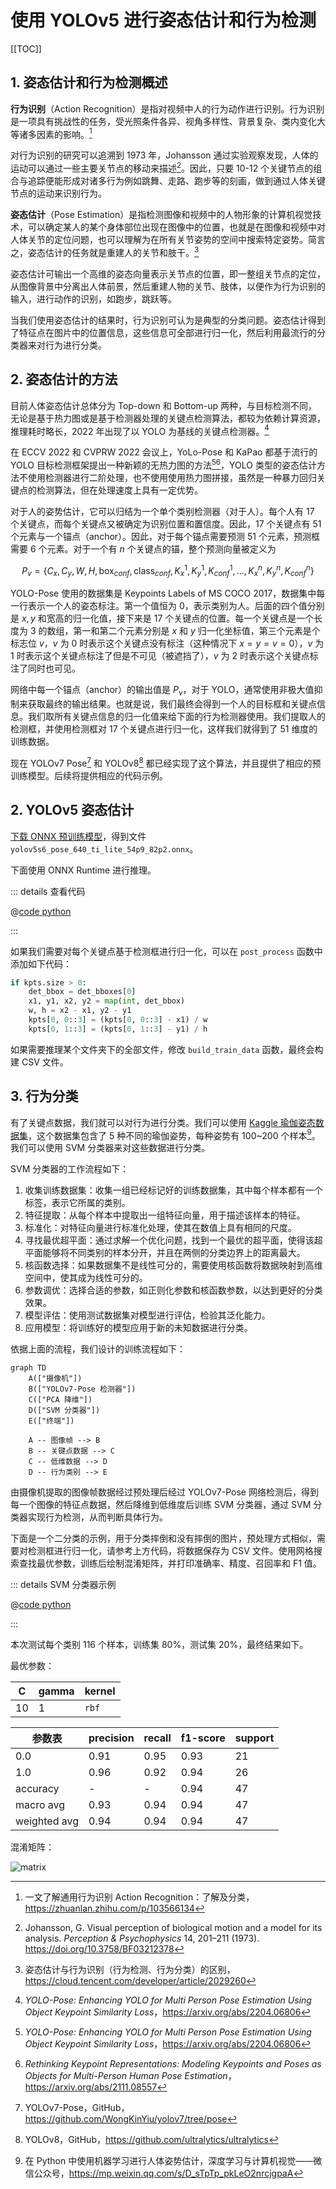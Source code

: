 # 使用 YOLOv5 进行姿态估计和行为检测

[[TOC]]

## 1. 姿态估计和行为检测概述

**行为识别**（Action Recognition）是指对视频中人的行为动作进行识别。行为识别是一项具有挑战性的任务，受光照条件各异、视角多样性、背景复杂、类内变化大等诸多因素的影响。[^1]

[^1]: 一文了解通用行为识别 Action Recognition：了解及分类，<https://zhuanlan.zhihu.com/p/103566134>

对行为识别的研究可以追溯到 1973 年，Johansson 通过实验观察发现，人体的运动可以通过一些主要关节点的移动来描述[^2]。因此，只要 10-12 个关键节点的组合与追踪便能形成对诸多行为例如跳舞、走路、跑步等的刻画，做到通过人体关键节点的运动来识别行为。

[^2]: Johansson, G. Visual perception of biological motion and a model for its analysis. *Perception & Psychophysics* 14, 201–211 (1973). <https://doi.org/10.3758/BF03212378>

**姿态估计**（Pose Estimation）是指检测图像和视频中的人物形象的计算机视觉技术，可以确定某人的某个身体部位出现在图像中的位置，也就是在图像和视频中对人体关节的定位问题，也可以理解为在所有关节姿势的空间中搜索特定姿势。简言之，姿态估计的任务就是重建人的关节和肢干。[^3]

[^3]: 姿态估计与行为识别（行为检测、行为分类）的区别，<https://cloud.tencent.com/developer/article/2029260>

姿态估计可输出一个高维的姿态向量表示关节点的位置，即一整组关节点的定位，从图像背景中分离出人体前景，然后重建人物的关节、肢体，以便作为行为识别的输入，进行动作的识别，如跑步，跳跃等。

当我们使用姿态估计的结果时，行为识别可认为是典型的分类问题。姿态估计得到了特征点在图片中的位置信息，这些信息可全部进行归一化，然后利用最流行的分类器来对行为进行分类。

## 2. 姿态估计的方法

目前人体姿态估计总体分为 Top-down 和 Bottom-up 两种，与目标检测不同，无论是基于热力图或是基于检测器处理的关键点检测算法，都较为依赖计算资源，推理耗时略长，2022 年出现了以 YOLO 为基线的关键点检测器。[^4]

[^4]: *YOLO-Pose: Enhancing YOLO for Multi Person Pose Estimation Using Object Keypoint Similarity Loss*，<https://arxiv.org/abs/2204.06806>

在 ECCV 2022 和 CVPRW 2022 会议上，YoLo-Pose 和 KaPao 都基于流行的 YOLO 目标检测框架提出一种新颖的无热力图的方法[^4][^5]，YOLO 类型的姿态估计方法不使用检测器进行二阶处理，也不使用使用热力图拼接，虽然是一种暴力回归关键点的检测算法，但在处理速度上具有一定优势。

[^5]: *Rethinking Keypoint Representations: Modeling Keypoints and Poses as Objects for Multi-Person Human Pose Estimation*，<https://arxiv.org/abs/2111.08557>

对于人的姿势估计，它可以归结为一个单个类别检测器（对于人）。每个人有 $17$ 个关键点，而每个关键点又被确定为识别位置和置信度。因此，$17$ 个关键点有 $51$ 个元素与一个锚点（anchor）。因此，对于每个锚点需要预测 $51$ 个元素，预测框需要 $6$ 个元素。对于一个有 $n$ 个关键点的锚，整个预测向量被定义为

$$
P_v = \{
    C_x,\,C_y,\,W,\,H,\,\mathrm{box}_{conf},\,\mathrm{class}_{conf},\,K^1_x,\,K^1_y,\,K^1_{conf},\,\dots,\,K^n_x,\,K^n_y,\,K^n_{conf}
\}
$$

YOLO-Pose 使用的数据集是 Keypoints Labels of MS COCO 2017，数据集中每一行表示一个人的姿态标注。第一个值恒为 $0$，表示类别为人。后面的四个值分别是 $x,\,y$ 和宽高的归一化值，接下来是 $17$ 个关键点的位置。每一个关键点是一个长度为 $3$ 的数组，第一和第二个元素分别是 $x$ 和 $y$ 归一化坐标值，第三个元素是个标志位 $v$，$v$ 为 $0$ 时表示这个关键点没有标注（这种情况下 $x=y=v=0$），$v$ 为 $1$ 时表示这个关键点标注了但是不可见（被遮挡了），$v$ 为 $2$ 时表示这个关键点标注了同时也可见。

网络中每一个锚点（anchor）的输出值是 $P_v$，对于 YOLO，通常使用非极大值抑制来获取最终的输出结果。也就是说，我们最终会得到一个人的目标框和关键点信息。我们取所有关键点信息的归一化值来给下面的行为检测器使用。我们提取人的检测框，并使用检测框对 $17$ 个关键点进行归一化，这样我们就得到了 $51$ 维度的训练数据。

现在 YOLOv7 Pose[^6] 和 YOLOv8[^7] 都已经实现了这个算法，并且提供了相应的预训练模型。后续将提供相应的代码示例。

[^6]: YOLOv7-Pose，GitHub，<https://github.com/WongKinYiu/yolov7/tree/pose>

[^7]: YOLOv8，GitHub，<https://github.com/ultralytics/ultralytics>

## 2. YOLOv5 姿态估计

[下载 ONNX 预训练模型](http://software-dl.ti.com/jacinto7/esd/modelzoo/gplv3/latest/edgeai-yolov5/pretrained_models/models/keypoint/coco/edgeai-yolov5/yolov5s6_pose_640_ti_lite_54p9_82p2.onnx)，得到文件 `yolov5s6_pose_640_ti_lite_54p9_82p2.onnx`。

下面使用 ONNX Runtime 进行推理。

::: details 查看代码

@[code python](./src/main.py)

:::

如果我们需要对每个关键点基于检测框进行归一化，可以在 `post_process` 函数中添加如下代码：

```python
if kpts.size > 0:
    det_bbox = det_bboxes[0]
    x1, y1, x2, y2 = map(int, det_bbox)
    w, h = x2 - x1, y2 - y1
    kpts[0, 0::3] = (kpts[0, 0::3] - x1) / w
    kpts[0, 1::3] = (kpts[0, 1::3] - y1) / h
```

如果需要推理某个文件夹下的全部文件，修改 `build_train_data` 函数，最终会构建 CSV 文件。

## 3. 行为分类

有了关键点数据，我们就可以对行为进行分类。我们可以使用 [Kaggle 瑜伽姿态数据集](https://www.kaggle.com/datasets/niharika41298/yoga-poses-dataset)，这个数据集包含了 5 种不同的瑜伽姿势，每种姿势有 100~200 个样本[^8]。我们可以使用 SVM 分类器来对这些数据进行分类。

[^8]: 在 Python 中使用机器学习进行人体姿势估计，深度学习与计算机视觉——微信公众号，<https://mp.weixin.qq.com/s/D_sTpTp_pkLeO2nrcjgpaA>

SVM 分类器的工作流程如下：

1. 收集训练数据集：收集一组已经标记好的训练数据集，其中每个样本都有一个标签，表示它所属的类别。
2. 特征提取：从每个样本中提取出一组特征向量，用于描述该样本的特征。
3. 标准化：对特征向量进行标准化处理，使其在数值上具有相同的尺度。
4. 寻找最优超平面：通过求解一个优化问题，找到一个最优的超平面，使得该超平面能够将不同类别的样本分开，并且在两侧的分类边界上的距离最大。
5. 核函数选择：如果数据集不是线性可分的，需要使用核函数将数据映射到高维空间中，使其成为线性可分的。
6. 参数调优：选择合适的参数，如正则化参数和核函数参数，以达到更好的分类效果。
7. 模型评估：使用测试数据集对模型进行评估，检验其泛化能力。
8. 应用模型：将训练好的模型应用于新的未知数据进行分类。

依据上面的流程，我们设计的训练流程如下：

```mermaid
graph TD
    A(["摄像机"])
    B(["YOLOv7-Pose 检测器"])
    C(["PCA 降维"])
    D(["SVM 分类器"])
    E(["终端"])

    A -- 图像帧 --> B
    B -- 关键点数据 --> C
    C -- 低维数据 --> D
    D -- 行为类别 --> E
```

由摄像机提取的图像帧数据经过预处理后经过 YOLOv7-Pose 网络检测后，得到每一个图像的特征点数据，然后降维到低维度后训练 SVM 分类器，通过 SVM 分类器实现行为检测，从而判断具体行为。

下面是一个二分类的示例，用于分类摔倒和没有摔倒的图片，预处理方式相似，需要对检测框进行归一化，请参考上方代码，将数据保存为 CSV 文件。使用网格搜索查找最优参数，训练后绘制混淆矩阵，并打印准确率、精度、召回率和 F1 值。

::: details SVM 分类器示例

@[code python](./src/svm.py)

:::

本次测试每个类别 116 个样本，训练集 80%，测试集 20%，最终结果如下。

最优参数：

| C   | gamma | kernel |
| --- | ----- | ------ |
| 10  | 1     | `rbf`  |

| 参数表       | precision | recall | f1-score | support |
| ------------ | --------- | ------ | -------- | ------- |
| 0.0          | 0.91      | 0.95   | 0.93     | 21      |
| 1.0          | 0.96      | 0.92   | 0.94     | 26      |
| accuracy     | -         | -      | 0.94     | 47      |
| macro avg    | 0.93      | 0.94   | 0.94     | 47      |
| weighted avg | 0.94      | 0.94   | 0.94     | 47      |

混淆矩阵：

![matrix](./images/matrix.svg)
